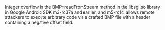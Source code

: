 Integer overflow in the BMP::readFromStream method in the libsgl.so library in Google Android SDK m3-rc37a and earlier, and m5-rc14, allows remote attackers to execute arbitrary code via a crafted BMP file with a header containing a negative offset field.